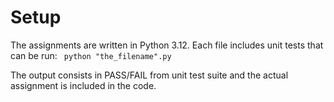 # Setup

The assignments are written in Python 3.12. Each file includes unit tests that can be run:
<code>
python "the_filename".py
</code>

The output consists in PASS/FAIL from unit test suite and the actual assignment is included in the code.
